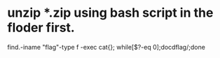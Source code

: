 # unzip *.zip using bash script in the floder first.


find.-iname "flag"-type f -exec cat{}\;
while[$?-eq 0];docdflag/;done
